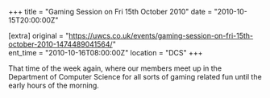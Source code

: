+++
title = "Gaming Session on Fri 15th October 2010"
date = "2010-10-15T20:00:00Z"

[extra]
original = "https://uwcs.co.uk/events/gaming-session-on-fri-15th-october-2010-1474489041564/"    
ent_time = "2010-10-16T08:00:00Z"
location = "DCS"
+++

That time of the week again, where our members meet up in the Department of Computer Science for all sorts of gaming related fun until the early hours of the morning.

